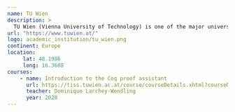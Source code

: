 ```yaml
---
name: TU Wien
description: >
  TU Wien (Vienna University of Technology) is one of the major universities in Vienna, Austria.
url: "https://www.tuwien.at/"
logo: academic_institution/tu_wien.png
continent: Europe
location:
     lat: 48.1986
     long: 16.3688
courses:
    - name: Introduction to the Coq proof assistant
      url: https://tiss.tuwien.ac.at/course/courseDetails.xhtml?courseNr=192098
      teacher: Dominique Larchey-Wendling
      year: 2020
---
```

